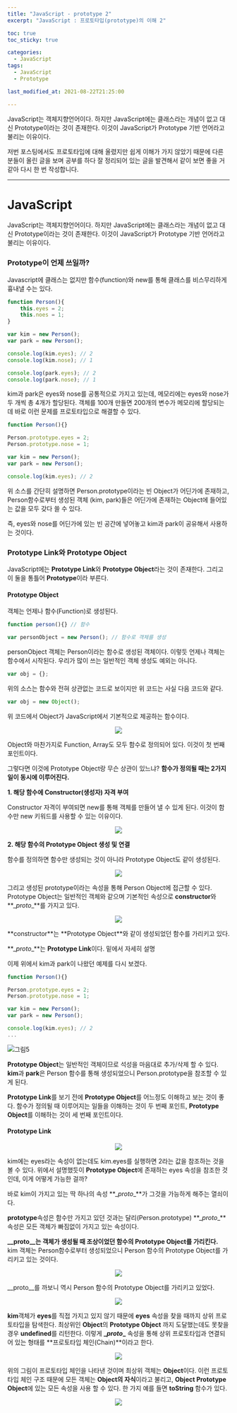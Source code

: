 ```yaml
---
title: "JavaScript - prototype 2"
excerpt: "JavaScript : 프로토타입(prototype)의 이해 2"

toc: true
toc_sticky: true

categories:
  - JavaScript	
tags: 
  - JavaScript
  - Prototype

last_modified_at: 2021-08-22T21:25:00

---
```


JavaScript는 객체지향언어이다. 하지만 JavaScript에는 클래스라는 개념이 없고 대신 Prototype이라는 것이 존재한다. 이것이 JavaScript가 Prototype 기반 언어라고 불리는 이유이다.

저번 포스팅에서도 프로토타입에 대해 올렸지만 쉽게 이해가 가지 않았기 때문에 다른 분들이 올린 글을 보며 공부를 하다 잘 정리되어 있는 글을 발견해서 같이 보면 좋을 거 같아 다시 한 번 작성합니다.

---



# JavaScript

 JavaScript는 객체지향언어이다. 하지만 JavaScript에는 클래스라는 개념이 없고 대신 Prototype이라는 것이 존재한다. 이것이 JavaScript가 Prototype 기반 언어라고 불리는 이유이다.



### Prototype이 언제 쓰일까?

Javascript에 클래스는 없지만 함수(function)와 new를 통해 클래스를 비스무리하게 흉내낼 수는 있다.

```js
function Person(){
    this.eyes = 2;
    this.noes = 1;
}

var kim = new Person();
var park = new Person();

console.log(kim.eyes); // 2
console.log(kim.nose); // 1

console.log(park.eyes); // 2
console.log(park.nose); // 1
```

kim과 park은 eyes와 nose를 공통적으로 가지고 있는데, 메모리에는 eyes와 nose가 두 개씩 총 4개가 할당된다. 객체를 100개 만들면 200개의 변수가 메모리에 할당되는데 바로 이런 문제를 프로토타입으로 해결할 수 있다.



```js
function Person(){}

Person.prototype.eyes = 2;
Person.prototype.nose = 1;

var kim = new Person();
var park = new Person();

console.log(kim.eyes); // 2
```

위 소스를 간단히 설명하면 Person.prototype이라는 빈 Object가 어딘가에 존재하고, Person함수로부터 생성된 객체 (kim, park)들은 어딘가에 존재하는 Object에 들어있는 값을 모두 갖다 쓸 수 있다.

즉, eyes와 nose를 어딘가에 있는 빈 공간에 넣어놓고 kim과 park이 공유해서 사용하는 것이다.



### Prototype Link와 Prototype Object

JavaScript에는 **Prototype Link**와 **Prototype Object**라는 것이 존재한다. 그리고 이 둘을 통틀어 **Prototype**이라 부른다.

#### **Prototype Object**

객체는 언제나 함수(Function)로 생성된다.

```js
function person(){} // 함수

var personObject = new Person(); // 함수로 객체를 생성
```

personObject 객체는 Person이라는 함수로 생성된 객체이다. 이렇듯 언제나 객체는 함수에서 시작된다. 우리가 많이 쓰는 일반적인 객체 생성도 예외는 아니다.

```js
var obj = {};
```

위의 소스는 함수와 전혀 상관없는 코드로 보이지만 위 코드는 사실 다음 코드와 같다.

```js
var obj = new Object();
```

위 코드에서 Object가 JavaScript에서 기본적으로 제공하는 함수이다.

<p align="center"><img src="https://miro.medium.com/max/289/1*AJIDIoBFrGtUb8Nv-IonQg.png"></p>

Object와 마찬가지로 Function, Array도 모두 함수로 정의되어 있다. 이것이 첫 번째 포인트이다.

그렇다면 이것에 Prototype Object랑 무슨 상관이 있느냐? **함수가 정의될 때는 2가지 일이 동시에 이루어진다.**



**1. 해당 함수에 Constructor(생성자) 자격 부여**

Constructor 자격이 부여되면 new를 통해 객체를 만들어 낼 수 있게 된다. 이것이 함수만 new 키워드를 사용할 수 있는 이유이다.

<p align="center"><img src="https://miro.medium.com/max/386/1*rADwBTPKeORv_Qf-lhbFRA.png"></p>



**2. 해당 함수의 Prototype Object 생성 및 연결**

함수를 정의하면 함수만 생성되는 것이 아니라 Prototype Object도 같이 생성된다.

 <p align="center"><img src="https://miro.medium.com/max/700/1*PZe_YnLftVZwT1dNs1Iu0A.png" ></p>

그리고 생성된 prototype이라는 속성을 통해 Person Object에 접근할 수 있다. Prototype Object는 일반적인 객체와 같으며 기본적인 속성으로 **constructor**와 **\__proto__**를 가지고 있다.

 <p align="center"><img src="https://miro.medium.com/max/307/1*NpSb7ha6lMdZpc8hFvBl2g.png" ></p>
**constructor**는 **Prototype Object**와 같이 생성되었던 함수를 가리키고 있다.

**\__proto__**는 **Prototype Link**이다. 밑에서 자세히 설명

이제 위에서 kim과 park이 나왔던 예제를 다시 보겠다.

```js
function Person(){}

Person.prototype.eyes = 2;
Person.prototype.nose = 1;

var kim = new Person();
var park = new Person();

console.log(kim.eyes); // 2
...
```

![그림5](https://miro.medium.com/max/294/1*PLRkoBdVZv9vZW1Z4FlLJw.png)

**Prototype Object**는 일반적인 객체이므로 석성을 마음대로 추가/삭제 할 수 있다. **kim**과 **park**은 Person 함수를 통해 생성되었으니 Person.prototype을 참조할 수 있게 된다.

**Prototype Link**를 보기 전에 **Prototype Object**를 어느정도 이해하고 보는 것이 좋다. 함수가 정의될 때 이루어지는 일들을 이해하는 것이 두 번째 포인트, **Prototype Object**를 이해하는 것이  세 번째 포인트이다.



#### **Prototype Link**

 <p align="center"><img src="https://miro.medium.com/max/226/1*TPkfy4eqiHHpWDvEOjfQCg.png" ></p>

kim에는 eyes라는 속성이 없는데도 kim.eyes를 실행하면 2라는 값을 참조하는 것을 볼 수 있다. 위에서 설명했듯이 **Prototype Object**에 존재하는 eyes 속성을 참조한 것인데, 이게 어떻게 가능한 걸까?

바로 kim이 가지고 있는 딱 하나의 속성 **\__proto__**가 그것을 가능하게 해주는 열쇠이다.

**prototype**속성은 함수만 가지고 있던 것과는 달리(Person.prototype) **\__proto__**속성은 모든 객체가 빠짐없이 가지고 있는 속성이다.

**\__proto__는 객체가 생성될 때 조상이었던 함수의 Prototype Object를 가리킨다.** kim 객체는 Person함수로부터 생성되었으니 Person 함수의 Prototype Object를 가리키고 있는 것이다.

 <p align="center"><img src="https://miro.medium.com/max/270/1*4V9q1tS5GWLU4sMkhOVNEg.png" ></p>

\__proto__를 까보니 역시 Person 함수의 Prototype Object를 가리키고 있었다.

<p align="center"><img src="https://miro.medium.com/max/700/1*jMTxqTYDZGhykJQoimmb0A.png" ></p>



**kim**객체가 **eyes**를 직접 가지고 있지 않기 때문에 **eyes** 속성을 찾을 때까지 상위 프로토타입을 탐색한다. 최상위인 **Object**의 **Prototype Object** 까지 도달했는데도 못찾을 경우 **undefined**를 리턴한다. 이렇게 **\__proto__** 속성을 통해 상위 프로토타입과 연결되어 있는 형태를 **프로토타입 체인(Chain)**이라고 한다.

<p align="center"><img src="https://miro.medium.com/max/700/1*mwPfPuTeiQiGoPmcAXB-Kg.png" ></p>

위의 그림이 프로토타입 체인을 나타낸 것이며 최상위 객체는 **Object**이다. 이런 프로토타입 체인 구조 때문에 모든 객체는 **Object의 자식**이라고 불리고, **Object Prototype Object**에 있는 모든 속성을 사용 할 수 있다. 한 가지 예를 들면 **toString** 함수가 있다.

<p align="center"><img src="https://miro.medium.com/max/395/1*VW4PFea8x7LQiHp3PI8Hrg.png" ></p>



[출처]: https://medium.com/@bluesh55/javascript-prototype-%EC%9D%B4%ED%95%B4%ED%95%98%EA%B8%B0-f8e67c286b67	"프로토타입의 이해"

